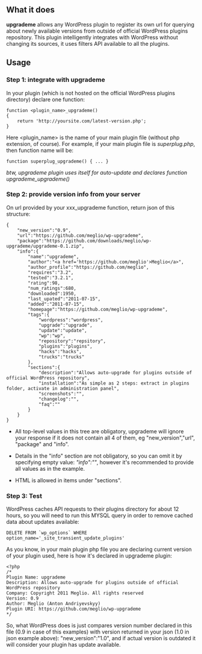 ## What it does

**upgrademe** allows any WordPress plugin to register its own url for querying about newly available versions
from outside of official WordPress plugins repository. This plugin intelligently integrates with WordPress without changing its sources,
it uses filters API available to all the plugins.

## Usage

### Step 1: integrate with upgrademe

In your plugin (which is not hosted on the official WordPress plugins directory) declare one function:

	function <plugin_name>_upgrademe()
	{
		return 'http://yoursite.com/latest-version.php';
	}

Here <plugin_name> is the name of your main plugin file (without php extension, of course).
For example, if your main plugin file is *superplug.php*, then function name will be:

	function superplug_upgrademe() { ... }

*btw, upgrademe plugin uses itself for auto-update and declares function upgrademe_upgrademe()*

### Step 2: provide version info from your server

On url provided by your xxx_upgrademe function, return json of this structure:

	{
		"new_version":"0.9",
		"url":"https://github.com/meglio/wp-upgrademe",
		"package":"https://github.com/downloads/meglio/wp-upgrademe/upgrademe-0.1.zip",
		"info":{
			"name":"upgrademe",
			"author":"<a href='https://github.com/meglio'>Meglio</a>",
			"author_profile":"https://github.com/meglio",
			"requires":"3.2",
			"tested":"3.2.1",
			"rating":98,
			"num_ratings":680,
			"downloaded":1950,
			"last_upated":"2011-07-15",
			"added":"2011-07-15",
			"homepage":"https://github.com/meglio/wp-upgrademe",
			"tags":{
				"wordpress":"wordpress",
				"upgrade":"upgrade",
				"update":"update",
				"wp":"wp",
				"repository":"repsitory",
				"plugins":"plugins",
				"hacks":"hacks",
				"trucks":"trucks"
			},
			"sections":{
				"description":"Allows auto-upgrade for plugins outside of official WordPress repository",
				"installation":"As simple as 2 steps: extract in plugins folder, activate in administration panel",
				"screenshots":"",
				"changelog":"",
				"faq":""
			}
		}
	}

* All top-level values in this tree are obligatory, upgrademe will ignore your response if it does not contain all 4 of them,
eg "new_version","url", "package" and "info".

* Details in the "info" section are not obligatory, so you can omit it by specifying empty value: *"info":""*,
however it's recommended to provide all values as in the example.

* HTML is allowed in items under "sections".

### Step 3: Test

WordPress caches API requests to their plugins directory for about 12 hours,
so you will need to run this MYSQL query in order to remove cached data about updates available:

	DELETE FROM `wp_options` WHERE option_name='_site_transient_update_plugins'

As you know, in your main plugin php file you are declaring current version of your plugin used,
here is how it's declared in upgrademe plugin:

	<?php
	/*
	Plugin Name: upgrademe
	Description: Allows auto-upgrade for plugins outside of official WordPress repository
	Company: Copyright 2011 Meglio. All rights reserved
	Version: 0.9
	Author: Meglio (Anton Andriyevskyy)
	Plugin URI: https://github.com/meglio/wp-upgrademe
	*/

So, what WordPress does is just compares version number declared in this file (0.9 in case of this examples)
with version returned in your json (1.0 in json example above): "new_version":"1.0",
and if actual version is outdated it will consider your plugin has update available.